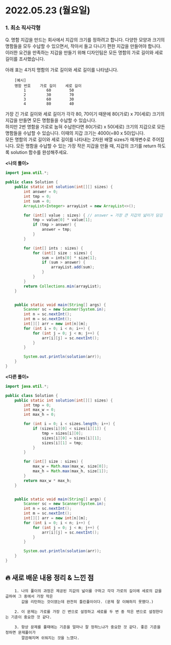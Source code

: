 # 2022.05.23 (월요일)

### **1. 최소 직사각형**

Q. 명함 지갑을 만드는 회사에서 지갑의 크기를 정하려고 합니다. 다양한 모양과 크기의 명함들을 모두 수납할 수 있으면서, 작아서 들고 다니기 편한 지갑을 만들어야 합니다.   
   이러한 요건을 만족하는 지갑을 만들기 위해 디자인팀은 모든 명함의 가로 길이와 세로 길이를 조사했습니다.   

   아래 표는 4가지 명함의 가로 길이와 세로 길이를 나타냅니다.
        
        [예시]
        명함 번호    가로 길이    세로 길이
            1         60        50
            2         30        70
            3         60        30
            4         80        40

   가장 긴 가로 길이와 세로 길이가 각각 80, 70이기 때문에 80(가로) x 70(세로) 크기의 지갑을 만들면 모든 명함들을 수납할 수 있습니다.    
   하지만 2번 명함을 가로로 눕혀 수납한다면 80(가로) x 50(세로) 크기의 지갑으로 모든 명함들을 수납할 수 있습니다. 이때의 지갑 크기는 4000(=80 x 50)입니다.    
   모든 명함의 가로 길이와 세로 길이를 나타내는 2차원 배열 sizes가 매개변수로 주어집니다. 모든 명함을 수납할 수 있는 가장 작은 지갑을 만들 때, 지갑의 크기를 return 하도록 solution 함수를 완성해주세요.    


**<나의 풀이>**
```java
import java.util.*;

public class Solution {
    public static int solution(int[][] sizes) {
        int answer = 0;
        int tmp = 0;
        int sum = 0;
        ArrayList<Integer> arrayList = new ArrayList<>();

        for (int[] value : sizes) { // answer = 가장 큰 지갑의 넓이가 담김
            tmp = value[0] * value[1];
            if (tmp > answer) {
                answer = tmp;
            }
        }

        for (int[] ints : sizes) {
            for (int[] size : sizes) {
                sum = ints[0] * size[1];
                if (sum > answer) {
                    arrayList.add(sum);
                }
            }
        }
        return Collections.min(arrayList);
    }


    public static void main(String[] args) {
        Scanner sc = new Scanner(System.in);
        int n = sc.nextInt();
        int m = sc.nextInt();
        int[][] arr = new int[n][m];
        for (int i = 0; i < n; i++) {
            for (int j = 0; j < m; j++) {
                arr[i][j] = sc.nextInt();
            }
        }

        System.out.println(solution(arr));
    }
}
```

**<다른 풀이>**
```java
import java.util.*;

public class Solution {
    public static int solution(int[][] sizes) {
        int tmp = 0;
        int max_w = 0;
        int max_h = 0;

        for (int i = 0; i < sizes.length; i++) {
            if (sizes[i][0] < sizes[i][1]) {
                tmp = sizes[i][0];
                sizes[i][0] = sizes[i][1];
                sizes[i][1] = tmp;
            }
        }

        for (int[] size : sizes) {
            max_w = Math.max(max_w, size[0]);
            max_h = Math.max(max_h, size[1]);
        }
        return max_w * max_h;
    }


    public static void main(String[] args) {
        Scanner sc = new Scanner(System.in);
        int n = sc.nextInt();
        int m = sc.nextInt();
        int[][] arr = new int[n][m];
        for (int i = 0; i < n; i++) {
            for (int j = 0; j < m; j++) {
                arr[i][j] = sc.nextInt();
            }
        }

        System.out.println(solution(arr));
    }
}
```

##  **🔥 새로 배운 내용 정리 & 느낀 점**
        
        1. 나의 풀이의 과정은 제공된 지값의 넓이를 구하고 각각 가로의 길이에 세로의 값을 곱하여 그 중에서 가장 작은 
           값을 리턴하는 것이였는데 완전히 틀린풀이이다. (문제 잘 이해하지 못했다.)
        
        2. 이 문제는 가로를 가장 긴 변으로 설정하고 세로를 두 변 중 작은 변으로 설정한다는 기준이 중요한 것 같다.

        3. 항상 문제를 풀때에는 기준을 얼마나 잘 정하느냐가 중요한 것 같다. 좋은 기준을 정하면 문제풀이가 
           깔끔해지며 쉬워지는 것을 느꼈다.